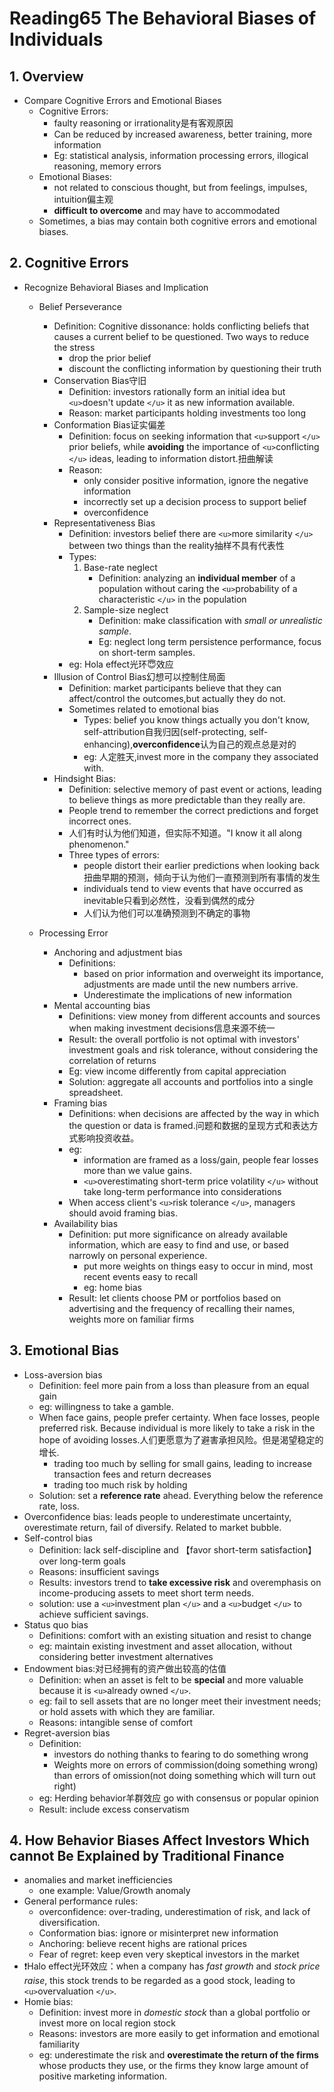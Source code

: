 # Reading65 The Behavioral Biases of Individuals

## 1. Overview

- Compare Cognitive Errors and Emotional Biases
  - Cognitive Errors:
    - faulty reasoning or irrationality是有客观原因
    - Can be reduced by increased awareness, better training, more information
    - Eg: statistical analysis, information processing errors, illogical reasoning, memory errors
  - Emotional Biases:
    - not related to conscious thought, but from feelings, impulses, intuition偏主观
    - **difficult to overcome** and may have to accommodated
  - Sometimes, a bias may contain both cognitive errors and emotional biases.

## 2. Cognitive Errors

- Recognize Behavioral Biases and Implication
  - Belief Perseverance

    - Definition: Cognitive dissonance: holds conflicting beliefs that causes a current belief to be questioned. Two ways to reduce the stress
      - drop the prior belief
      - discount the conflicting information by questioning their truth
    - Conservation Bias守旧
      - Definition: investors rationally form an initial idea but `<u>`doesn't update `</u>` it as new information available.
      - Reason: market participants holding investments too long
    - Conformation Bias证实偏差
      - Definition: focus on seeking information that `<u>`support `</u>` prior beliefs, while **avoiding** the importance of `<u>`conflicting `</u>` ideas, leading to information distort.扭曲解读
      - Reason:
        - only consider positive information, ignore the negative information
        - incorrectly set up a decision process to support belief
        - overconfidence
    - Representativeness Bias
      - Definition: investors belief there are `<u>`more similarity `</u>` between two things than the reality抽样不具有代表性
      - Types:
        1. Base-rate neglect
           - Definition: analyzing an **individual member** of a population without caring the `<u>`probability of a characteristic `</u>` in the population
        2. Sample-size neglect
           - Definition: make classification with *small or unrealistic sample*.
           - Eg: neglect long term persistence performance, focus on short-term samples.
      - eg: Hola effect光环😇效应
    - Illusion of Control Bias幻想可以控制住局面
      - Definition: market participants believe that they can affect/control the outcomes,but actually they do not.
      - Sometimes related to emotional bias
        - Types: belief you know things actually you don't know, self-attribution自我归因(self-protecting, self-enhancing),**overconfidence**认为自己的观点总是对的
        - eg: 人定胜天,invest more in the company they associated with.
    - Hindsight Bias:
      - Definition: selective memory of past event or actions, leading to believe things as more predictable than they really are.
      - People trend to remember the correct predictions and forget incorrect ones.
      - 人们有时认为他们知道，但实际不知道。"I know it all along phenomenon."
      - Three types of errors:
        - people distort their earlier predictions when looking back扭曲早期的预测，倾向于认为他们一直预测到所有事情的发生
        - individuals tend to view events that have occurred as inevitable只看到必然性，没看到偶然的成分
        - 人们认为他们可以准确预测到不确定的事物
  - Processing Error

    - Anchoring and adjustment bias
      - Definitions:
        - based on prior information and overweight its importance, adjustments are made until the new numbers arrive.
        - Underestimate the implications of new information
    - Mental accounting bias
      - Definitions: view money from different accounts and sources when making investment decisions信息来源不统一
      - Result: the overall portfolio is not optimal with investors' investment goals and risk tolerance, without considering the correlation of returns
      - Eg: view income differently from capital appreciation
      - Solution: aggregate all accounts and portfolios into a single spreadsheet.
    - Framing bias
      - Definitions: when decisions are affected by the way in which the question or data is framed.问题和数据的呈现方式和表达方式影响投资收益。
      - eg:
        - information are framed as a loss/gain, people fear losses more than we value gains.
        - `<u>`overestimating short-term price volatility `</u>` without take long-term performance into considerations
      - When access client's `<u>`risk tolerance `</u>`, managers should avoid framing bias.
    - Availability bias
      - Definition: put more significance on already available information, which are easy to find and use, or based narrowly on personal experience.
        - put more weights on things easy to occur in mind, most recent events easy to recall
        - eg: home bias
      - Result: let clients choose PM or portfolios based on advertising and the frequency of recalling their names, weights more on familiar firms

## 3. Emotional Bias

- Loss-aversion bias
  - Definition: feel more pain from a loss than pleasure from an equal gain
  - eg: willingness to take a gamble.
  - When face gains, people prefer certainty. When face losses, people preferred risk. Because individual is more likely to take a risk in the hope of avoiding losses.人们更愿意为了避害承担风险。但是渴望稳定的增长.
    - trading too much by selling for small gains, leading to increase transaction fees and return decreases
    - trading too much risk by holding
  - Solution: set a **reference rate** ahead. Everything below the reference rate, loss.
- Overconfidence bias: leads people to underestimate uncertainty, overestimate return, fail of diversify. Related to market bubble.
- Self-control bias
  - Definition: lack self-discipline and 【favor short-term satisfaction】 over long-term goals
  - Reasons: insufficient savings
  - Results: investors trend to **take excessive risk** and overemphasis on income-producing assets to meet short term needs. 
  - solution: use a `<u>`investment plan `</u>` and a `<u>`budget `</u>` to achieve sufficient savings.
- Status quo bias
  - Definitions: comfort with an existing situation and resist to change
  - eg: maintain existing investment and asset allocation, without considering better investment alternatives
- Endowment bias:对已经拥有的资产做出较高的估值
  - Definition: when an asset is felt to be **special** and more valuable because it is `<u>`already owned `</u>`.
  - eg: fail to sell assets that are no longer meet their investment needs; or hold assets with which they are familiar.
  - Reasons: intangible sense of comfort
- Regret-aversion bias
  - Definition:
    - investors do nothing thanks to fearing to do something wrong
    - Weights more on errors of commission(doing something wrong) than errors of omission(not doing something which will turn out right)
  - eg: Herding behavior羊群效应 go with consensus or popular opinion
  - Result: include excess conservatism

## 4. How Behavior Biases Affect Investors Which cannot Be Explained by Traditional Finance

- anomalies and market inefficiencies
  - one example: Value/Growth anomaly
- General performance rules:
  - overconfidence: over-trading, underestimation of risk, and lack of diversification.
  - Conformation bias: ignore or misinterpret new information
  - Anchoring: believe recent highs are rational prices
  - Fear of regret: keep even very skeptical investors in the market
- ❗️Halo effect光环效应：when a company has *fast growth* and *stock price raise*, this stock trends to be regarded as a good stock, leading to `<u>`overvaluation `</u>`.
- Homie bias:
  - Definition: invest more in *domestic stock* than a global portfolio or invest more on local region stock
  - Reasons: investors are more easily to get information and emotional familiarity
  - eg: underestimate the risk and **overestimate the return of the firms** whose products they use, or the firms they know large amount of positive marketing information.
